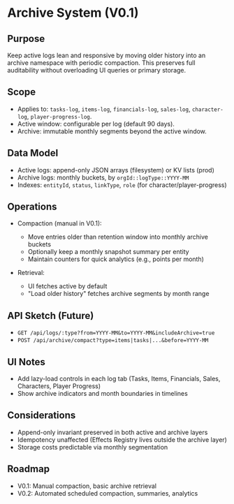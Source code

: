# Archive System (V0.1)

## Purpose

Keep active logs lean and responsive by moving older history into an archive namespace with periodic compaction. This preserves full auditability without overloading UI queries or primary storage.

## Scope

- Applies to: `tasks-log`, `items-log`, `financials-log`, `sales-log`, `character-log`, `player-progress-log`.
- Active window: configurable per log (default 90 days).
- Archive: immutable monthly segments beyond the active window.

## Data Model

- Active logs: append-only JSON arrays (filesystem) or KV lists (prod)
- Archive logs: monthly buckets, by `orgId::logType::YYYY-MM`
- Indexes: `entityId`, `status`, `linkType`, `role` (for character/player-progress)

## Operations

- Compaction (manual in V0.1):
  - Move entries older than retention window into monthly archive buckets
  - Optionally keep a monthly snapshot summary per entity
  - Maintain counters for quick analytics (e.g., points per month)

- Retrieval:
  - UI fetches active by default
  - "Load older history" fetches archive segments by month range

## API Sketch (Future)

- `GET /api/logs/:type?from=YYYY-MM&to=YYYY-MM&includeArchive=true`
- `POST /api/archive/compact?type=items|tasks|...&before=YYYY-MM`

## UI Notes

- Add lazy-load controls in each log tab (Tasks, Items, Financials, Sales, Characters, Player Progress)
- Show archive indicators and month boundaries in timelines

## Considerations

- Append-only invariant preserved in both active and archive layers
- Idempotency unaffected (Effects Registry lives outside the archive layer)
- Storage costs predictable via monthly segmentation

## Roadmap

- V0.1: Manual compaction, basic archive retrieval
- V0.2: Automated scheduled compaction, summaries, analytics



